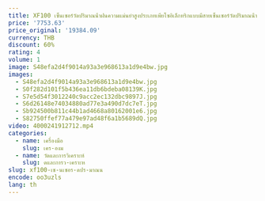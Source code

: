 ```yaml
---
title: XF100 เซ็นเซอร์วัดปริมาณน้ําฝนความแม่นยําสูงประเภทเพียโซอิเล็กทริกแบบมีสายเซ็นเซอร์วัดปริมาณน้ําฝน
price: '7753.63'
price_original: '19384.09'
currency: THB
discount: 60%
rating: 4
volume: 1
image: S48efa2d4f9014a93a3e968613a1d9e4bw.jpg
images:
  - S48efa2d4f9014a93a3e968613a1d9e4bw.jpg
  - S0f282d101f5b436ea11db6bdeba08139K.jpg
  - S7e5d54f3012240c9acc2ec132dbc9897J.jpg
  - S6d26148e74034880ad77e3a490d7dc7eT.jpg
  - Sb924500b811c44b1ad4668a80162001e6.jpg
  - S82750ffef77a479e97ad48f6a1b5689dQ.jpg
video: 4000241912712.mp4
categories:
  - name: เครื่องมือ
    slug: เคร-องม
  - name: วัดและการวิเคราะห์
    slug: ดและการว-เคราะห
slug: xf100-เซ-นเซอร-ดปร-มาณน
encode: oo3uzls
lang: th
---
```

  